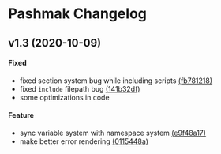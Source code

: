 # Pashmak Changelog

## v1.3 (2020-10-09)

#### Fixed
- fixed section system bug while including scripts [(fb781218)](https://github.com/parsampsh/pashmak/commit/fb7812187c063654bd0e4aab27de978b6151867b)
- fixed `include` filepath bug [(141b32df)](https://github.com/parsampsh/pashmak/commit/141b32dfccb42558b4ad8ce6d25612e90c6a5681)
- some optimizations in code

#### Feature
- sync variable system with namespace system [(e9f48a17)](https://github.com/parsampsh/pashmak/commit/e9f48a17646873d3ccaa574e6bf11911908ea3c6)
- make better error rendering [(0115448a)](https://github.com/parsampsh/pashmak/commit/0115448a95b02621d2e51009e41a18b268bd7729)
